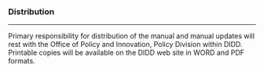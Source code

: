 ### Distribution

---

Primary responsibility for distribution of the manual and manual updates will rest with the Office of Policy and Innovation, Policy Division within DIDD. Printable copies will be available on the DIDD web site in WORD and PDF formats.